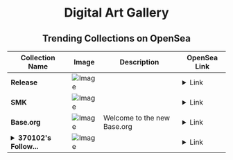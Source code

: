 <div align="center">

# Digital Art Gallery

## Trending Collections on OpenSea

| Collection Name                       | Image                                                                                     | Description                       | OpenSea Link                                                                                          |
|---------------------------------------|-------------------------------------------------------------------------------------------|-----------------------------------|--------------------------------------------------------------------------------------------------------|
| **Release** | ![Image](https://i.seadn.io/s/raw/files/cea770bee21e634011390a75b9926e00.jpg?w=500&auto=format?w=200&auto=format) |  | <details><summary>Link</summary>[Release](https://opensea.io/collection/release-23)</details> |
| **SMK** | ![Image](https://i.seadn.io/s/raw/files/58439ac5a35837e7fff69ccbf4c41716.jpg?w=500&auto=format?w=200&auto=format) |  | <details><summary>Link</summary>[SMK](https://opensea.io/collection/smk-8)</details> |
| **Base.org** | ![Image](https://i.seadn.io/s/raw/files/e262ba93703a4521ae3bb4744d12bf25.png?w=500&auto=format?w=200&auto=format) | Welcome to the new Base.org | <details><summary>Link</summary>[Base.org](https://opensea.io/collection/base-org)</details> |
| **<details><summary>370102's Follow...</summary>370102's Follower</details>** | ![Image](https://i.seadn.io/s/raw/files/19f9f090920392cc3650cbdf4361755b.png?w=500&auto=format?w=200&auto=format) |  | <details><summary>Link</summary>[370102's Follower](https://opensea.io/collection/370102-s-follower)</details> |

</div>